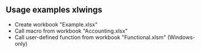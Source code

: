 ## Usage examples xlwings

* Create workbook "Example.xlsx"
* Call macro from workbook "Accounting.xlsx"
* Call user-defined function from workbook "Functional.xlsm" (Windows-only)
